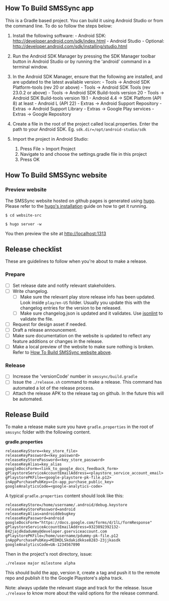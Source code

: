 ## How To Build SMSSync app

This is a Gradle based project. You can build it using Android Studio or from the command line. To 
do so follow the steps below:

1. Install the following software:
       - Android SDK:
         http://developer.android.com/sdk/index.html
       - Android Studio - Optional: 
         http://developer.android.com/sdk/installing/studio.html

2. Run the Android SDK Manager by pressing the SDK Manager toolbar button
   in Android Studio or by running the 'android' command in a terminal
   window.

3. In the Android SDK Manager, ensure that the following are installed,
   and are updated to the latest available version:
       - Tools -> Android SDK Platform-tools (rev 20 or above)
       - Tools -> Android SDK Tools (rev 23.0.2 or above)
       - Tools -> Android SDK Build-tools version 20
       - Tools -> Android SDK Build-tools version 19.1
       - Android 4.4 -> SDK Platform (API 8) at least
       - Android L (API 22)
       - Extras -> Android Support Repository
       - Extras -> Android Support Library
       - Extras -> Google Play services
       - Extras -> Google Repository

4. Create a file in the root of the project called local.properties. Enter the path to your Android SDK.
    Eg. `sdk.dir=/opt/android-studio/sdk`

5. Import the project in Android Studio:

    1. Press File > Import Project
    2. Navigate to and choose the settings.gradle file in this project
    3. Press OK


## How To Build SMSSync website

### Preview website

The SMSSync website hosted on github pages is generated using [hugo](http://gohugo.io/).
Please refer to the [hugo's installation](http://gohugo.io/overview/installing/) guide on how to get it running.

```
$ cd website-src

$ hugo server -w

```

You then preview the site at [http://localhost:1313]( http://localhost:1313)

## Release checklist
These are guidelines to follow when you're about to make a release.
### Prepare
- [ ] Set release date and notify relevant stakeholders.
- [ ] Write changelog.
  - [ ] Make sure the relevant play store release info has been updated. Look inside `play/en-US` folder.
       Usually you update this with the changelog entries for the version to be released.
  - [ ] Make sure changelog.json is updated and it validates. Use [jsonlint](http://jsonlint.com/) to validate the file.
- [ ] Request for design asset if needed.
- [ ] Draft a release announcement.
- [ ] Make sure documentation on the website is updated to reflect any feature additions or changes in
   the release.
- [ ] Make a local preview of the website to make sure nothing is broken. Refer to [How To Build SMSSync website above](#how-to-build-smssync-website).

### Release
- [ ] Increase the 'versionCode' number in `smssync/build.gradle`
- [ ] Issue the `./release.sh` command to make a release. This command has automated a lot of the release process.
- [ ] Attach the release APK to the release tag on github. In the future this will be automated.

## Release Build

To make a release make sure you have `gradle.properties` in the root of `smssync` folder with the
following content.

**gradle.properties**
```
releaseKeyStore=<key_store_file>
releaseKeyPassword=<key_password>
releaseKeyStorePassword=<key_store_password>
releaseKeyAlias=key_alias
googleDocsForm=<link_to_google_docs_feedback_form>
gPlaystoreServiceAccountEmailAddress=<playstore_service_account_email>
gPlaystorePKFile=<google-playstore-pk-file.p12>
inAppPurchasePubKey=<In-app_purchase_public_key>
googleAnalyticsCode=<google-analytics-code>
```

A typical `gradle.properties` content should look like this:
```
releaseKeyStore=/home/username/.android/debug.keystore
releaseKeyStorePassword=android
releaseKeyAlias=androiddebugkey
releaseKeyPassword=android
googleDocsForm="https://docs.google.com/forms/d/1lL/formResponse"
gPlaystoreServiceAccountEmailAddress=9323892392132-842jajdkdadummy@developer.gserviceaccount.com
gPlaystorePKFile=/home/username/pdummy-pk-file.p12
inAppPurchasePubKey=MIDKDLSkdakidkkse8283-23jjkasdk
googleAnalyticsCode=UA-1234567890
```

Then in the project's root directory, issue:

`./release major milestone alpha`

This should build the app, version it, create a tag and push it to the remote repo and publish
it to the Google Playstore's alpha track.

Note: always update the relevant stage and track for the release. Issue `./release` to know more
about the valid options for the release command.
